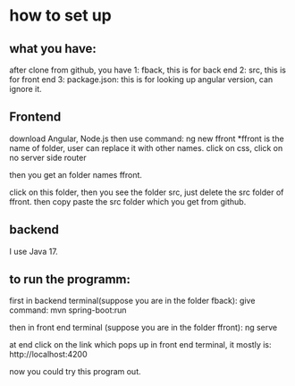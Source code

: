 # how to set up
## what you have:
after clone from github, you have
1: fback, this is for back end
2: src, this is for front end
3: package.json: this is for looking up angular version, can ignore it.

## Frontend
download Angular, Node.js
then use command: 
ng new ffront
*ffront is the name of folder, user can replace it with other names.
click on css, click on no server side router

then you get an folder names ffront.

click on this folder, then you see the folder src, just delete the src folder of ffront. 
then copy paste the src folder which you get from github.

## backend
I use Java 17.

## to run the programm:
first in backend terminal(suppose you are in the folder fback):
give command:
mvn spring-boot:run

then in front end terminal (suppose you are in the folder ffront):
ng serve

at end click on the link which pops up in front end terminal, it mostly is: http://localhost:4200

now you could try this program out.
